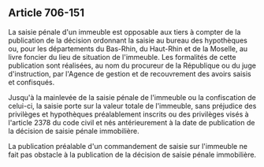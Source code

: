 Article 706-151
----
La saisie pénale d'un immeuble est opposable aux tiers à compter de la
publication de la décision ordonnant la saisie au bureau des hypothèques ou,
pour les départements du Bas-Rhin, du Haut-Rhin et de la Moselle, au livre
foncier du lieu de situation de l'immeuble. Les formalités de cette publication
sont réalisées, au nom du procureur de la République ou du juge d'instruction,
par l'Agence de gestion et de recouvrement des avoirs saisis et confisqués.

Jusqu'à la mainlevée de la saisie pénale de l'immeuble ou la confiscation de
celui-ci, la saisie porte sur la valeur totale de l'immeuble, sans préjudice des
privilèges et hypothèques préalablement inscrits ou des privilèges visés à
l'article 2378 du code civil et nés antérieurement à la date de publication de
la décision de saisie pénale immobilière.

La publication préalable d'un commandement de saisie sur l'immeuble ne fait pas
obstacle à la publication de la décision de saisie pénale immobilière.
